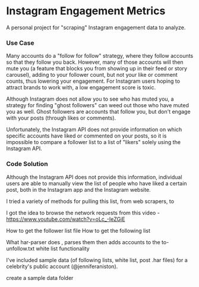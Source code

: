 # Instagram Engagement Metrics

A personal project for "scraping" Instagram engagement data to analyze.

### Use Case
Many accounts do a "follow for follow" strategy, where they follow accounts so that they follow you back. However, many of those accounts will then mute you (a feature that blocks you from showing up in their feed or story carousel), adding to your follower count, but not your like or comment counts, thus lowering your engagement. For Instagram users hoping to attract brands to work with, a low engagement score is toxic. 

Although Instagram does not allow you to see who has muted you, a strategy for finding "ghost followers" can weed out those who have muted you as well. Ghost followers are accounts that follow you, but don't engage with your posts (through likes or comments). 

Unfortunately, the Instagram API does not provide information on which specific accounts have liked or commented on your posts, so it is impossible to compare a follower list to a list of "likers" solely using the Instagram API. 

### Code Solution

Although the Instagram API does not provide this information, individual users are able to manually view the list of people who have liked a certain post, both in the Instagram app and the Instagram website. 



I tried a variety of methods for pulling this list, from web scrapers, to 

I got the idea to browse the network requests from this video - https://www.youtube.com/watch?v=oLc_-IeZGiE

How to get the follower list file
How to get the following list

What har-parser does 
, parses them then adds accounts to the to-unfollow.txt
white list functionality 


I've included sample data (of following lists, white list, post .har files) for a celebrity's public account (@jenniferaniston).

create a sample data folder
